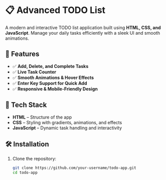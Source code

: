 # 📋 Advanced TODO List

A modern and interactive TODO list application built using **HTML, CSS, and JavaScript**. Manage your daily tasks efficiently with a sleek UI and smooth animations.

## 🚀 Features

- ✅ **Add, Delete, and Complete Tasks**
- ✅ **Live Task Counter**
- ✅ **Smooth Animations & Hover Effects**
- ✅ **Enter Key Support for Quick Add**
- ✅ **Responsive & Mobile-Friendly Design**

## 🎨 Tech Stack

- **HTML** – Structure of the app
- **CSS** – Styling with gradients, animations, and effects
- **JavaScript** – Dynamic task handling and interactivity



## 🛠 Installation

1. Clone the repository:
   ```bash
   git clone https://github.com/your-username/todo-app.git
   cd todo-app
